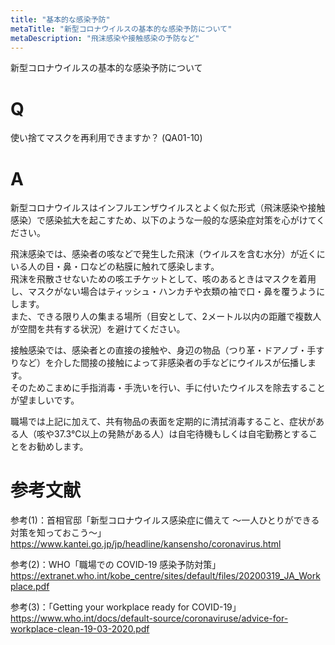 ```yaml
---
title: "基本的な感染予防"
metaTitle: "新型コロナウイルスの基本的な感染予防について"
metaDescription: "飛沫感染や接触感染の予防など"
---
```


新型コロナウイルスの基本的な感染予防について

# Q
使い捨てマスクを再利用できますか？
(QA01-10)
​
# A
新型コロナウイルスはインフルエンザウイルスとよく似た形式（飛沫感染や接触感染）で感染拡大を起こすため、以下のような一般的な感染症対策を心がけてください。 
   
飛沫感染では、感染者の咳などで発生した飛沫（ウイルスを含む水分）が近くにいる人の目・鼻・口などの粘膜に触れて感染します。  
飛沫を飛散させないための咳エチケットとして、咳のあるときはマスクを着用し、マスクがない場合はティッシュ・ハンカチや衣類の袖で口・鼻を覆うようにします。  
また、できる限り人の集まる場所（目安として、2メートル以内の距離で複数人が空間を共有する状況）を避けてください。  
  
接触感染では、感染者との直接の接触や、身辺の物品（つり革・ドアノブ・手すりなど）を介した間接の接触によって非感染者の手などにウイルスが伝播します。  
そのためこまめに手指消毒・手洗いを行い、手に付いたウイルスを除去することが望ましいです。  
  
職場では上記に加えて、共有物品の表面を定期的に清拭消毒すること、症状がある人（咳や37.3℃以上の発熱がある人）は自宅待機もしくは自宅勤務とすることをお勧めします。  

# 参考文献
参考(1)：首相官邸「新型コロナウイルス感染症に備えて ～一人ひとりができる対策を知っておこう～」  
https://www.kantei.go.jp/jp/headline/kansensho/coronavirus.html  
  
参考(2)：WHO「職場での COVID-19 感染予防対策」  
https://extranet.who.int/kobe_centre/sites/default/files/20200319_JA_Workplace.pdf  
  
参考(3)：「Getting your workplace ready for COVID-19」  
https://www.who.int/docs/default-source/coronaviruse/advice-for-workplace-clean-19-03-2020.pdf